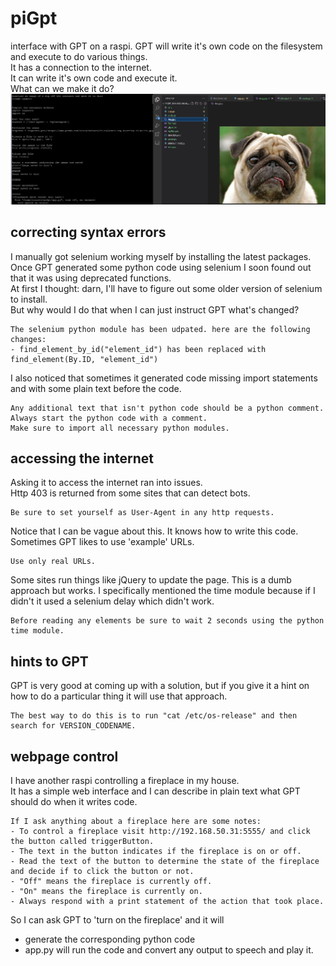# piGpt
interface with GPT on a raspi. GPT will write it's own code on the filesystem and execute to do various things.
<BR>
It has a connection to the internet.
<BR>
It can write it's own code and execute it.
<BR>
What can we make it do?
<BR>
![dog example](example1.jpg)

## correcting syntax errors
I manually got selenium working myself by installing the latest packages.<BR>
Once GPT generated some python code using selenium I soon found out that it was using deprecated functions.<BR>
At first I thought: darn, I'll have to figure out some older version of selenium to install.<BR>
But why would I do that when I can just instruct GPT what's changed?<BR>
```
The selenium python module has been udpated. here are the following changes:
- find_element_by_id("element_id") has been replaced with find_element(By.ID, "element_id")
```
I also noticed that sometimes it generated code missing import statements and with some plain text before the code.<BR>
```
Any additional text that isn't python code should be a python comment.
Always start the python code with a comment.
Make sure to import all necessary python modules.
```

## accessing the internet
Asking it to access the internet ran into issues.<BR>
Http 403 is returned from some sites that can detect bots.<BR>
```
Be sure to set yourself as User-Agent in any http requests.
```
Notice that I can be vague about this. It knows how to write this code.<BR>
Sometimes GPT likes to use 'example' URLs.<BR>
```
Use only real URLs.
```
Some sites run things like jQuery to update the page. This is a dumb approach but works.
I specifically mentioned the time module because if I didn't it used a selenium delay which didn't work.
```
Before reading any elements be sure to wait 2 seconds using the python time module.
```

## hints to GPT
GPT is very good at coming up with a solution, but if you give it a hint on how to do a particular thing
it will use that approach.
```
The best way to do this is to run "cat /etc/os-release" and then search for VERSION_CODENAME.
```

## webpage control
I have another raspi controlling a fireplace in my house.<BR>
It has a simple web interface and I can describe in plain text what GPT should do when it writes code.<BR>
```
If I ask anything about a fireplace here are some notes:
- To control a fireplace visit http://192.168.50.31:5555/ and click the button called triggerButton.
- The text in the button indicates if the fireplace is on or off. 
- Read the text of the button to determine the state of the fireplace and decide if to click the button or not.
- "Off" means the fireplace is currently off.
- "On" means the fireplace is currently on.
- Always respond with a print statement of the action that took place.
```
So I can ask GPT to 'turn on the fireplace' and it will <BR>
- generate the corresponding python code<BR>
- app.py will run the code and convert any output to speech and play it.<BR>